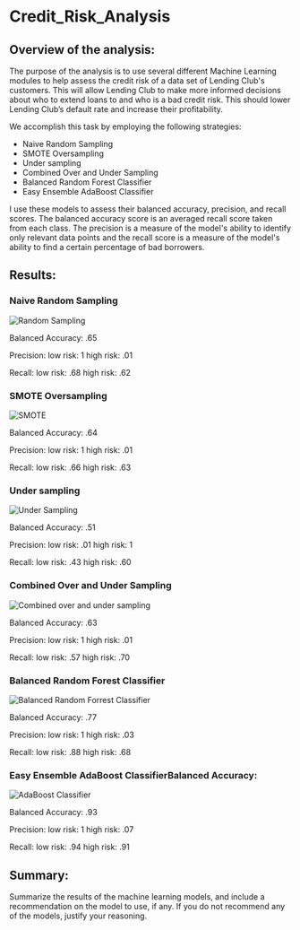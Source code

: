 # Credit_Risk_Analysis

## Overview of the analysis: 
The purpose of the analysis is to use several different Machine Learning modules to help assess the credit risk of a data set of Lending Club's customers. This will allow Lending Club to make more informed decisions about who to extend loans to and who is a bad credit risk. This should lower Lending Club’s default rate and increase their profitability. 

We accomplish this task by employing the following strategies:
- Naive Random Sampling
- SMOTE Oversampling
- Under sampling
- Combined Over and Under Sampling
- Balanced Random Forest Classifier
- Easy Ensemble AdaBoost Classifier

I use these models to assess their balanced accuracy, precision, and recall scores. The balanced accuracy score is an averaged recall score taken from each class. The precision is a measure of the model's ability to identify only relevant data points and the recall score is a measure of the model's ability to find a certain percentage of bad borrowers. 

## Results: 

### Naive Random Sampling

![Random Sampling](https://user-images.githubusercontent.com/100163289/177021227-68ffdfee-daf6-417f-8cdb-711ec158e602.png)

Balanced Accuracy: .65

Precision:
  low risk: 1
  high risk: .01
  
Recall:
  low risk: .68
  high risk: .62

### SMOTE Oversampling

![SMOTE](https://user-images.githubusercontent.com/100163289/177021302-2e951d94-60e9-47b3-a793-c70e750d4ab7.png)

Balanced Accuracy: .64

Precision: 
  low risk: 1
  high risk: .01
  
Recall:
  low risk: .66
  high risk: .63

### Under sampling

![Under Sampling](https://user-images.githubusercontent.com/100163289/177021655-ab7fbced-bc22-43a5-bfbf-0a3e4d7dc4f9.png)

Balanced Accuracy: .51

Precision:
  low risk: .01
  high risk: 1
  
Recall:
  low risk: .43
  high risk: .60

### Combined Over and Under Sampling

![Combined over and under sampling](https://user-images.githubusercontent.com/100163289/177021787-b4c6497e-fd00-44d4-a296-f27e7fe76c7f.png)


Balanced Accuracy: .63

Precision:
  low risk: 1
  high risk: .01
  
Recall:
  low risk: .57
  high risk: .70


### Balanced Random Forest Classifier

![Balanced Random Forrest Classifier](https://user-images.githubusercontent.com/100163289/177046674-4014a596-28af-4c2f-8740-b90345226716.png)


Balanced Accuracy: .77

Precision:
  low risk: 1
  high risk: .03
  
Recall:
  low risk: .88
  high risk: .68

### Easy Ensemble AdaBoost ClassifierBalanced Accuracy: 

![AdaBoost Classifier](https://user-images.githubusercontent.com/100163289/177053034-58dd3775-8ba5-40f6-816f-1ac829a512af.png)

Balanced Accuracy: .93

Precision:
  low risk: 1
  high risk: .07
  
Recall:
  low risk: .94
  high risk: .91

## Summary: 
Summarize the results of the machine learning models, and include a recommendation on the model to use, if any. If you do not recommend any of the models, justify your reasoning.
